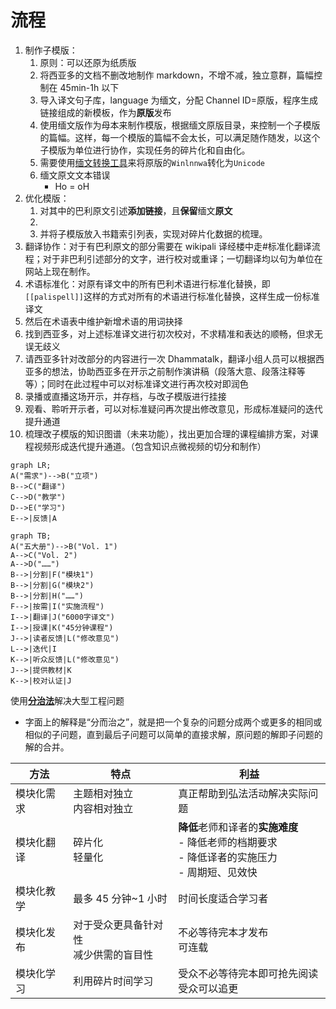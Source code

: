 # 流程

1. 制作子模版：
   1. 原则：可以还原为纸质版
   2. 将西亚多的文档不删改地制作 markdown，不增不减，独立意群，篇幅控制在 45min-1h 以下
   3. 导入译文句子库，language 为缅文，分配 Channel ID=原版，程序生成链接组成的新模板，作为**原版**发布
   4. 使用缅文版作为母本来制作模版，根据缅文原版目录，来控制一个子模版的篇幅。这样，每一个模版的篇幅不会太长，可以满足随作随发，以这个子模版为单位进行协作，实现任务的碎片化和自由化。
   5. 需要使用[缅文转换工具](https://thanlwinsoft.github.io/www.thanlwinsoft.org/ThanLwinSoft/MyanmarUnicode/Conversion/myanmarConverter.html)来将原版的`Winlnnwa`转化为`Unicode`
   6. 缅文原文文本错误
      - Ho = oH
2. 优化模版：
   1. 对其中的巴利原文引述**添加链接**，且**保留**缅文**原文**
   2.
   3. 并将子模版放入书籍索引列表，实现对碎片化数据的梳理。
3. 翻译协作：对于有巴利原文的部分需要在 wikipali 译经楼中走#标准化翻译流程；对于非巴利引述部分的文字，进行校对或重译；一切翻译均以句为单位在网站上现在制作。
4. 术语标准化：对原有译文中的所有巴利术语进行标准化替换，即`[[palispell]]`这样的方式对所有的术语进行标准化替换，这样生成一份标准译文
5. 然后在术语表中维护新增术语的用词抉择
6. 找到西亚多，对上述标准译文进行初次校对，不求精准和表达的顺畅，但求无误无歧义
7. 请西亚多针对改部分的内容进行一次 Dhammatalk，翻译小组人员可以根据西亚多的想法，协助西亚多在开示之前制作演讲稿（段落大意、段落注释等等）；同时在此过程中可以对标准译文进行再次校对即润色
8. 录播或直播这场开示，并存档，与改子模版进行挂接
9. 观看、聆听开示者，可以对标准疑问再次提出修改意见，形成标准疑问的迭代提升通道
10. 梳理改子模版的知识图谱（未来功能），找出更加合理的课程编排方案，对课程视频形成迭代提升通道。（包含知识点微视频的切分和制作）

```mermaid
graph LR;
A("需求")-->B("立项")
B-->C("翻译")
C-->D("教学")
D-->E("学习")
E-->|反馈|A
```

```mermaid
graph TB;
A("五大册")-->B("Vol. 1")
A-->C("Vol. 2")
A-->D("……")
B-->|分割|F("模块1")
B-->|分割|G("模块2")
B-->|分割|H("……")
F-->|按需|I("实施流程")
I-->|翻译|J("6000字译文")
I-->|授课|K("45分钟课程")
J-->|读者反馈|L("修改意见")
L-->|迭代|I
K-->|听众反馈|L("修改意见")
J-->|提供教材|K
K-->|校对认证|J
```

使用[**分治法**](https://zh.wikipedia.org/wiki/%E5%88%86%E6%B2%BB%E6%B3%95)解决大型工程问题

- 字面上的解释是“分而治之”，就是把一个复杂的问题分成两个或更多的相同或相似的子问题，直到最后子问题可以简单的直接求解，原问题的解即子问题的解的合并。

| 方法           | 特点                                     | 利益                                                                                                 |
| -------------- | ---------------------------------------- | ---------------------------------------------------------------------------------------------------- |
| 模块化需求     | 主题相对独立<br>内容相对独立             | 真正帮助到弘法活动解决实际问题                                                                       |
| 模块化翻译<br> | 碎片化<br>轻量化                         | **降低**老师和译者的**实施难度**<br>- 降低老师的档期要求<br>- 降低译者的实施压力<br>- 周期短、见效快 |
| 模块化教学     | 最多 45 分钟~1 小时                      | 时间长度适合学习者                                                                                   |
| 模块化发布     | 对于受众更具备针对性<br>减少供需的盲目性 | 不必等待完本才发布<br>可连载                                                                         |
| 模块化学习     | 利用碎片时间学习                         | 受众不必等待完本即可抢先阅读<br>受众可以追更                                                         |
